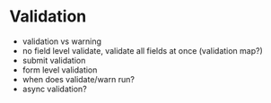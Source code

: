# Validation

- validation vs warning
- no field level validate, validate all fields at once (validation map?)
- submit validation
- form level validation
- when does validate/warn run?
- async validation?
